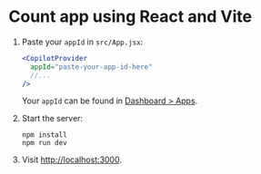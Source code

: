 # Count app using React and Vite

1. Paste your `appId` in `src/App.jsx`:

   ```jsx
   <CopilotProvider
     appId="paste-your-app-id-here"
     //...
   />
   ```

   Your `appId` can be found in [Dashboard > Apps](https://dashboard.copilotjs.com/apps).

2. Start the server:

   ```
   npm install
   npm run dev
   ```

3. Visit [http://localhost:3000](http://localhost:3000).
